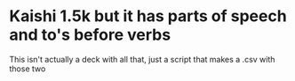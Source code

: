 # Kaishi 1.5k but it has parts of speech and to's before verbs
This isn't actually a deck with all that, just a script that makes a .csv with those two
